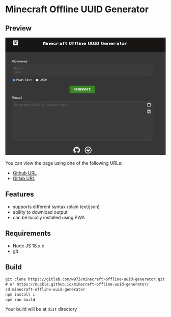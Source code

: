 # Minecraft Offline UUID Generator



## Preview

![image_2024-01-22-11-47-03](img/image_2024-01-22-11-47-03.png)

You can view the page using one of the following URLs:

- [Github URL](https://nuckle.github.io/minecraft-offline-uuid-generator/) 
- [Gitlab URL](https://w973.gitlab.io/minecraft-offline-uuid-generator/)

## Features 

- supports different syntax (plain text/json)
- ability to download output 
- can be locally installed using PWA

## Requirements

- Node JS 18.x.x
- git

## Build 

```
git clone https://gitlab.com/w973/minecraft-offline-uuid-generator.git # or https://nuckle.github.io/minecraft-offline-uuid-generator/
cd minecraft-offline-uuid-generator
npm install i
npm run build
```

Your build will be at `dist` directory




